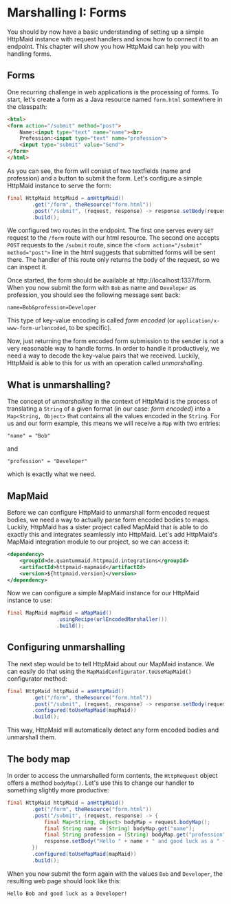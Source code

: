 # Marshalling I: Forms
You should by now have a basic understanding of setting up a simple
HttpMaid instance with request handlers and know how to connect
it to an endpoint. This chapter will show you how HttpMaid
can help you with handling forms.

## Forms
One recurring challenge in web applications is the processing of forms.
To start, let's create a form as a Java resource named `form.html` somewhere
in the classpath:
```html
<html>
<form action="/submit" method="post">
    Name:<input type="text" name="name"><br>
    Profession:<input type="text" name="profession">
    <input type="submit" value="Send">
</form>
</html>
```
As you can see, the form will consist of two textfields (name and profession)
and a button to submit the form.
Let's configure a simple HttpMaid instance to serve the form:
```java
final HttpMaid httpMaid = anHttpMaid()
        .get("/form", theResource("form.html"))
        .post("/submit", (request, response) -> response.setBody(request.bodyString()))
        .build();
```
We configured two routes in the endpoint. The first one serves every `GET` request
to the `/form` route with our html resource.
The second one accepts `POST` requests to the `/submit` route, since the
`<form action="/submit" method="post">` line in the html suggests that
submitted forms will be sent there. The handler of this route only returns
the body of the request, so we can inspect it.

Once started, the form should be available at http://localhost:1337/form.
When you now submit the form with `Bob` as name and `Developer` as profession,
you should see the following message sent back:
```
name=Bob&profession=Developer
```
This type of key-value encoding is called *form encoded* (or `application/x-www-form-urlencoded`,
to be specific). 

Now, just returning the form encoded form submission to the sender is not
a very reasonable way to handle forms. In order to handle it productively,
we need a way to decode the key-value pairs that we received.
Luckily, HttpMaid is able to this for us with an operation
called *unmarshalling*. 

## What is unmarshalling?
The concept of *unmarshalling* in the context of HttpMaid is the process of
translating a `String` of a given format (in our case: *form encoded*) into a `Map<String, Object>`
that contains all the values encoded in the `String`.
For us and our form example, this means we will receive a `Map` with two
entries:
```
"name" = "Bob"
```
and
```
"profession" = "Developer"
```
which is exactly what we need.

## MapMaid
Before we can configure HttpMaid to unmarshall form encoded request
bodies, we need a way to actually parse form encoded bodies to
maps. Luckily, HttpMaid has a sister project called MapMaid that
is able to do exactly this and integrates seamlessly into HttpMaid.
Let's add HttpMaid's MapMaid integration module to our project, so we
can access it:
```xml
<dependency>
    <groupId>de.quantummaid.httpmaid.integrations</groupId>
    <artifactId>httpmaid-mapmaid</artifactId>
    <version>${httpmaid.version}</version>
</dependency>
```
Now we can configure a simple MapMaid instance for our HttpMaid
instance to use:
```java
final MapMaid mapMaid = aMapMaid()
                .usingRecipe(urlEncodedMarshaller())
                .build();
```
## Configuring unmarshalling
The next step would be to tell HttpMaid about our MapMaid instance.
We can easily do that using the `MapMaidConfigurator.toUseMapMaid()` configurator
method:

```java
final HttpMaid httpMaid = anHttpMaid()
        .get("/form", theResource("form.html"))
        .post("/submit", (request, response) -> response.setBody(request.bodyString()))
        .configured(toUseMapMaid(mapMaid))
        .build();
```
This way, HttpMaid will automatically detect any form encoded bodies
and unmarshall them.

## The body map
In order to access the unmarshalled form contents, the `HttpRequest` object
offers a method `bodyMap()`. Let's use this to change our handler to something
slightly more productive:
```java
final HttpMaid httpMaid = anHttpMaid()
        .get("/form", theResource("form.html"))
        .post("/submit", (request, response) -> {
            final Map<String, Object> bodyMap = request.bodyMap();
            final String name = (String) bodyMap.get("name");
            final String profession = (String) bodyMap.get("profession");
            response.setBody("Hello " + name + " and good luck as a " + profession + "!");
        })
        .configured(toUseMapMaid(mapMaid))
        .build();
```
When you now submit the form again with the values `Bob` and `Developer`,
the resulting web page should look like this:
```
Hello Bob and good luck as a Developer!
```